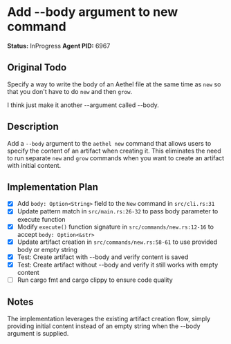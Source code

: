 # Add --body argument to new command

**Status:** InProgress
**Agent PID:** 6967

## Original Todo

Specify a way to write the body of an Aethel file at the same time as `new` so that you don't have to do `new` and then `grow`.

I think just make it another --argument called --body.

## Description

Add a `--body` argument to the `aethel new` command that allows users to specify the content of an artifact when creating it. This eliminates the need to run separate `new` and `grow` commands when you want to create an artifact with initial content.

## Implementation Plan

- [x] Add `body: Option<String>` field to the `New` command in `src/cli.rs:31`
- [x] Update pattern match in `src/main.rs:26-32` to pass body parameter to execute function
- [x] Modify `execute()` function signature in `src/commands/new.rs:12-16` to accept `body: Option<&str>`
- [x] Update artifact creation in `src/commands/new.rs:58-61` to use provided body or empty string
- [x] Test: Create artifact with --body and verify content is saved
- [x] Test: Create artifact without --body and verify it still works with empty content
- [ ] Run cargo fmt and cargo clippy to ensure code quality

## Notes

The implementation leverages the existing artifact creation flow, simply providing initial content instead of an empty string when the --body argument is supplied.